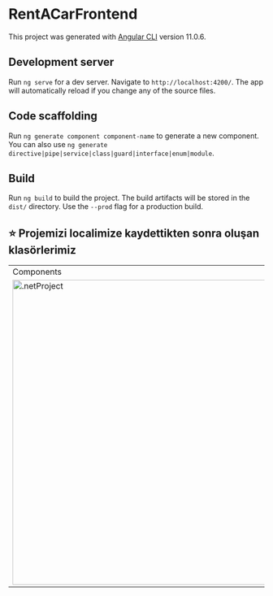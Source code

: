 # RentACarFrontend
This project was generated with [Angular CLI](https://github.com/angular/angular-cli) version 11.0.6.

## Development server
Run `ng serve` for a dev server. Navigate to `http://localhost:4200/`. The app will automatically reload if you change any of the source files.

## Code scaffolding
Run `ng generate component component-name` to generate a new component. You can also use `ng generate directive|pipe|service|class|guard|interface|enum|module`.

## Build
Run `ng build` to build the project. The build artifacts will be stored in the `dist/` directory. Use the `--prod` flag for a production build.



## ⭐ Projemizi localimize kaydettikten sonra oluşan klasörlerimiz 
<table>
  <tr>
     <td>Components</td>
     <td>Models / Pipes / Interceptors </td>
     <td>Services</td>
  </tr>
  
  <tr>
    <td>
           <img src="https://github.com/fatihhernn/RecapProjectFrontend/blob/master/components.png" width="600" alt=".netProject">
   </td>
   <td>
           <img src="https://github.com/fatihhernn/RecapProjectFrontend/blob/master/models_pipes_interceptors.png" width="600" alt=".netProject">
   </td>
   <td>
           <img src="https://github.com/fatihhernn/RecapProjectFrontend/blob/master/services.png" width="600" alt=".netProject">
   </td>
   
 </table>

